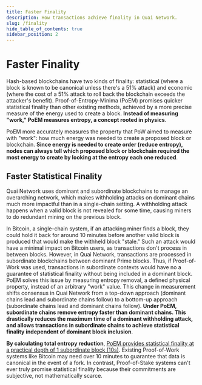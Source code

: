 ```yaml
---
title: Faster Finality
description: How transactions achieve finality in Quai Network.
slug: /finality
hide_table_of_contents: true
sidebar_position: 2
---
```


# Faster Finality

Hash-based blockchains have two kinds of finality: statistical (where a block is known to be canonical unless there's a 51% attack) and economic (where the cost of a 51% attack to roll back the blockchain exceeds the attacker's benefit). Proof-of-Entropy-Minima (PoEM) promises quicker statistical finality than other existing methods, achieved by a more precise measure of the energy used to create a block. **Instead of measuring "work," PoEM measures entropy, a concept rooted in physics**.

PoEM more accurately measures the property that PoW aimed to measure with "work": how much energy was needed to create a proposed block or blockchain. **Since energy is needed to create order (reduce entropy), nodes can always tell which proposed block or blockchain required the most energy to create by looking at the entropy each one reduced**.

## Faster Statistical Finality

Quai Network uses dominant and subordinate blockchains to manage an overarching network, which makes withholding attacks on dominant chains much more impactful than in a single-chain setting. A withholding attack happens when a valid block is not revealed for some time, causing miners to do redundant mining on the previous block.

In Bitcoin, a single-chain system, if an attacking miner finds a block, they could hold it back for around 10 minutes before another valid block is produced that would make the withheld block "stale." Such an attack would have a minimal impact on Bitcoin users, as transactions don't process in between blocks. However, in Quai Network, transactions are processed in subordinate blockchains between dominant Prime blocks. Thus, if Proof-of-Work was used, transactions in subordinate contexts would have no a guarantee of statistical finality without being included in a dominant block.
PoEM solves this issue by measuring entropy removal, a defined physical property, instead of an arbitrary "work" value. This change in measurement shifts consensus in Quai Network from a top-down approach (dominant chains lead and subordinate chains follow) to a bottom-up approach (subordinate chains lead and dominant chains follow). **Under PoEM, subordinate chains remove entropy faster than dominant chains. This drastically reduces the maximum time of a dominant withholding attack, and allows transactions in subordinate chains to achieve statistical finality independent of dominant block inclusion**.

**By calculating total entropy reduction**, [PoEM provides statistical finality at a practical depth of 1 subordinate block (10s)](./statistical-finality.md). Existing Proof-of-Work systems like Bitcoin may need over 10 minutes to guarantee that data is canonical in the event of a fork. In contrast, Proof-of-Stake systems can't ever truly promise statistical finality because their commitments are subjective, not mathematically scarce.